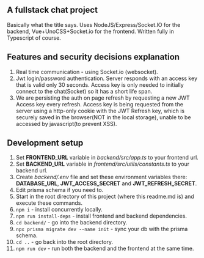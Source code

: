 ## A fullstack chat project

Basically what the title says. Uses NodeJS/Express/Socket.IO for the backend, Vue+UnoCSS+Socket.io for the frontend. Written fully in Typescript of course.

## Features and security decisions explanation
1. Real time communication - using Socket.io (websocket).
2. Jwt login/password authentication. Server responds with an access key that is valid only 30 seconds. Access key is only needed to initially connect to the chat(Socket) so it has a short life span.
3. We are persisting the auth on page refresh by requesting a new JWT Access key every refresh. Access key is being requested from the server using a http-only cookie with the JWT Refresh key, which is securely saved in the browser(NOT in the local storage), unable to be accessed by javascript(to prevent XSS).

## Development setup

1. Set **FRONTEND_URL** variable in _backend/src/app.ts_ to your frontend url.
2. Set **BACKEND_URL** variable in _frontend/src/utils/constants.ts_ to your backend url.
3. Create _backend/.env_ file and set these environment variables there: **DATABASE_URL**, **JWT_ACCESS_SECRET** and **JWT_REFRESH_SECRET**.
4. Edit prisma schema if you need to.
5. Start in the root directory of this project (where this readme.md is) and execute these commands.
6. `npm i` - install concurrently locally.
7. `npm run install-deps` - install frontend and backend dependencies.
8. `cd backend/` - go into the backend directory.
9. `npx prisma migrate dev --name init` - sync your db with the prisma schema.
10. `cd ..` - go back into the root directory.
11. `npm run dev` - run both the backend and the frontend at the same time.
